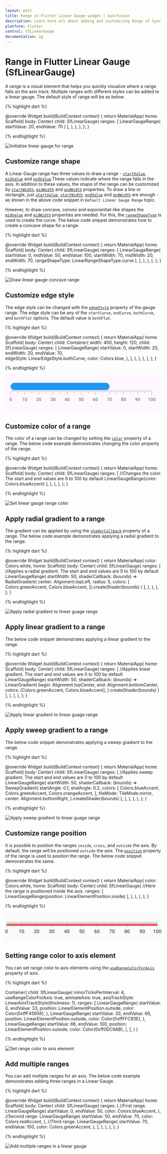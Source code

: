 ```yaml
---
layout: post
title: Range in Flutter Linear Gauge widget | Syncfusion
description: Learn here all about adding and customizing Range of Syncfusion Flutter Linear Gauge (SfLinearGauge) widget and more.
platform: Flutter
control: SfLinearGauge
documentation: ug
---
```


# Range in Flutter Linear Gauge (SfLinearGauge)

A range is a visual element that helps you quickly visualize where a range falls on the axis track. Multiple ranges with different styles can be added to a linear gauge. The default style of range will be as below. 

{% highlight dart %} 

  @override
  Widget build(BuildContext context) {
    return MaterialApp(
      home: Scaffold(
        body: Center(
          child: SfLinearGauge(
              ranges: [
                LinearGaugeRange(
                  startValue: 20,
                  endValue: 70
                )
              ],
            ),
        ),
      ),
    );
  }
	
{% endhighlight %}

![Initialize linear gauge for range](images/gauge-range/default-range.png)


## Customize range shape 

A Linear Gauge range has three values to draw a range - [`startValue`](https://pub.dev/documentation/syncfusion_flutter_gauges/latest/gauges/LinearGaugeRange/startValue.html), [`midValue`](https://pub.dev/documentation/syncfusion_flutter_gauges/latest/gauges/LinearGaugeRange/midValue.html) and [`endValue`](https://pub.dev/documentation/syncfusion_flutter_gauges/latest/gauges/LinearGaugeRange/endValue.html).These values indicate where the range falls in the axis. In addition to these values, the shape of the range can be customized by [`startWidth`](https://pub.dev/documentation/syncfusion_flutter_gauges/latest/gauges/LinearGaugeRange/startWidth.html), [`midWidth`](https://pub.dev/documentation/syncfusion_flutter_gauges/latest/gauges/LinearGaugeRange/midWidth.html) and [`endWidth`](https://pub.dev/documentation/syncfusion_flutter_gauges/latest/gauges/LinearGaugeRange/endWidth.html) properties. To draw a line or rectangle, just [`startValue`](https://pub.dev/documentation/syncfusion_flutter_gauges/latest/gauges/LinearGaugeRange/startValue.html), [`startWidth`](https://pub.dev/documentation/syncfusion_flutter_gauges/latest/gauges/LinearGaugeRange/startWidth.html), [`endValue`](https://pub.dev/documentation/syncfusion_flutter_gauges/latest/gauges/LinearGaugeRange/endValue.html) and [`endWidth`](https://pub.dev/documentation/syncfusion_flutter_gauges/latest/gauges/LinearGaugeRange/endWidth.html) are enough - as shown in the above code snippet in `Default Linear Gauge Range` topic. 

However, to draw concave, convex and exponential-like shapes the [`midValue`](https://pub.dev/documentation/syncfusion_flutter_gauges/latest/gauges/LinearGaugeRange/midValue.html) and [`midWidth`](https://pub.dev/documentation/syncfusion_flutter_gauges/latest/gauges/LinearGaugeRange/midWidth.html) properties are needed. For this, the [`rangeShapeType`](https://pub.dev/documentation/syncfusion_flutter_gauges/latest/gauges/LinearGaugeRange/rangeShapeType.html) is used to create the curve. The below code snippet demonstrates how to create a concave shape for a range.

{% highlight dart %} 

  @override
  Widget build(BuildContext context) {
    return MaterialApp(
      home: Scaffold(
        body: Center(
          child: SfLinearGauge(
            ranges: [
              LinearGaugeRange(
                startValue: 0,
                midValue: 50,
                endValue: 100,
                startWidth: 70,
                midWidth: 20,
                endWidth: 70,
                rangeShapeType: LinearRangeShapeType.curve
              ),
            ],
          ),
        ),
      ),
    );
  }
	
{% endhighlight %}

![Draw linear gauge concave range](images/gauge-range/range-concave.png)

## Customize edge style

The edge style can be changed with the [`edgeStyle`](https://pub.dev/documentation/syncfusion_flutter_gauges/latest/gauges/LinearGaugeRange/edgeStyle.html) property of the gauge range. The edge style can be any of the `startCurve`, `endCurve`, `bothCurve`, and `bothFlat` options. The default value is `bothFlat`.

{% highlight dart %} 

  @override
  Widget build(BuildContext context) {
    return MaterialApp(
      home: Scaffold(
        body: Center(
          child: Container(
            width: 400,
            height: 120,
            child: SfLinearGauge(
              ranges: [
                LinearGaugeRange(
                  startValue: 0,
                  startWidth: 20,
                  endWidth: 20,
                  endValue: 70,  
                  edgeStyle: LinearEdgeStyle.bothCurve,
                  color: Colors.blue,
                ),
              ],
            ),
          ),
        ),
      ),
    );
  }
  
{% endhighlight %}

![Change the gauge range edge style](images/gauge-range/edge_style.png)

## Customize color of a range

The color of a range can be changed by setting the [`color`](https://pub.dev/documentation/syncfusion_flutter_gauges/latest/gauges/LinearGaugeRange/color.html) property of a range. The below code example demonstrates changing the color property of the range.

{% highlight dart %} 

  @override
  Widget build(BuildContext context) {
    return MaterialApp(
      home: Scaffold(
        body: Center(
          child: SfLinearGauge(
            ranges: [
              //Changes the color. The start and end values are 0 to 100 by default
              LinearGaugeRange(color: Colors.blueAccent)
            ],
          ),
        ),
      ),
    );
  }

{% endhighlight %}

![Set linear gauge range color](images/gauge-range/color_range.png)

## Apply radial gradient to a range

The gradient can be applied by using the [`shaderCallback`](https://pub.dev/documentation/syncfusion_flutter_gauges/latest/gauges/LinearGaugeRange/shaderCallback.html) property of a range. The below code example demonstrates applying a radial gradient to the range.

{% highlight dart %} 

  @override
  Widget build(BuildContext context) {
    return MaterialApp(
      color: Colors.white,
      home: Scaffold(
        body: Center(
          child: SfLinearGauge(
            ranges: [
              //Applies a radial gradient. The start and end values are 0 to 100 by default
              LinearGaugeRange(
                startWidth: 50,
                shaderCallback: (bounds) => RadialGradient(
                  center: Alignment.topLeft,
                  radius: 5,
                  colors: [
                    Colors.greenAccent,
                    Colors.blueAccent,
                  ]).createShader(bounds)
              )
            ],
          ),
        ),
      ),
    );
  }
  
{% endhighlight %}

![Apply radial gradient to linear guage range](images/gauge-range/radial_gardient_range.png)

## Apply linear gradient to a range

The below code snippet demonstrates applying a linear gradient to the range.

{% highlight dart %} 

  @override
  Widget build(BuildContext context) {
    return MaterialApp(
      home: Scaffold(
        body: Center(
          child: SfLinearGauge(
            ranges: [
              //Applies linear gradient. The start and end values are 0 to 100 by default
              LinearGaugeRange(
                startWidth: 50,
                shaderCallback: (bounds) => LinearGradient(
                  begin: Alignment.topCenter,
                  end: Alignment.bottomCenter,
                  colors: [Colors.greenAccent, Colors.blueAccent],
                ).createShader(bounds)
              )
            ],
          ),
        ),
      ),
    );
  }
  
{% endhighlight %}

![Apply linear gradient to linear guage range](images/gauge-range/linear_gardient_range.png)

## Apply sweep gradient to a range

The below code snippet demonstrates applying a sweep gradient to the range.

{% highlight dart %} 

  @override
  Widget build(BuildContext context) {
    return MaterialApp(
      home: Scaffold(
        body: Center(
          child: SfLinearGauge(
            ranges: [
              //Applies sweep gradient. The start and end values are 0 to 100 by default
              LinearGaugeRange(
                startWidth: 50,
                shaderCallback: (bounds) => SweepGradient(
                  startAngle: 0.1,
                  endAngle: 0.2,
                  colors: [
                    Colors.blueAccent,
                    Colors.greenAccent,
                    Colors.orangeAccent,
                  ],
                  tileMode: TileMode.mirror,
                  center: Alignment.bottomRight,
                ).createShader(bounds)
              ),
            ],
          ),
        ),
      ),
    );
  }
  
{% endhighlight %}

![Apply sweep gradient to linear guage range](images/gauge-range/sweep_gradient_range.png)

## Customize range position

It is possible to position the ranges `inside`, `cross`, and `outside` the axis. By default, the range will be positioned `outside` the axis. The [`position`](https://pub.dev/documentation/syncfusion_flutter_gauges/latest/gauges/LinearGaugeRange/position.html) property of the range is used to position the range. The below code snippet demonstrates the same.

{% highlight dart %} 

  @override
  Widget build(BuildContext context) {
    return MaterialApp(
      color: Colors.white,
      home: Scaffold(
        body: Center(
          child: SfLinearGauge(
            //Here the range is positioned inside the axis.
            ranges: [
              LinearGaugeRange(position: LinearElementPosition.inside)
            ],
          ),
        ),
      ),
    );
  }
  
{% endhighlight %}

![Position the linear gauge range](images/gauge-range/range_position.png)

## Setting range color to axis element

You can set range color to axis elements using the [`useRangeColorForAxis`](https://pub.dev/documentation/syncfusion_flutter_gauges/latest/gauges/SfLinearGauge/useRangeColorForAxis.html) property of axis.

{% highlight dart %} 

  Container(
    child: SfLinearGauge(
      minorTicksPerInterval: 4,
      useRangeColorForAxis: true,
      animateAxis: true,
      axisTrackStyle: LinearAxisTrackStyle(thickness: 1),
      ranges: <LinearGaugeRange>[
        LinearGaugeRange(
          startValue: 0,
          endValue: 33,
          position: LinearElementPosition.outside,
          color: Color(0xffF45656),
        ),
        LinearGaugeRange(
          startValue: 33,
          endValue: 66,
          position: LinearElementPosition.outside,
          color: Color(0xffFFC93E),
        ),
        LinearGaugeRange(
          startValue: 66,
          endValue: 100,
          position: LinearElementPosition.outside,
          color: Color(0xff0DC9AB),
        ),
      ],
    )
  )

{% endhighlight %}

![Set range color to axis element](images/gauge-range/range_userangeforaxis.png)

## Add multiple ranges

You can add multiple ranges for an axis. The below code example demonstrates adding three ranges in a Linear Gauge.

{% highlight dart %} 

  @override
  Widget build(BuildContext context) {
    return MaterialApp(
      home: Scaffold(
        body: Center(
          child: SfLinearGauge(
            ranges: [
              //First range.
              LinearGaugeRange(
                startValue: 0, endValue: 50, color: Colors.blueAccent,
              ),
              //Second range.
              LinearGaugeRange(
                startValue: 50, endValue: 70, color: Colors.redAccent,
              ),
              //Third range.
              LinearGaugeRange(
                startValue: 70, endValue: 100, color: Colors.greenAccent,
              ),
            ],
          ),
        ),
      ),
    );
  }

{% endhighlight %}

![Add multiple ranges in a linear gauge](images/gauge-range/multiple_ranges.png)